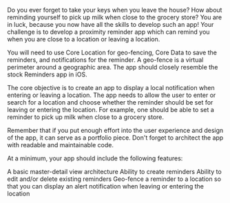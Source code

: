 Do you ever forget to take your keys when you leave the house? How about reminding yourself to pick up milk when close to the grocery store? You are in luck, because you now have all the skills to develop such an app! Your challenge is to develop a proximity reminder app which can remind you when you are close to a location or leaving a location.

You will need to use Core Location for geo-fencing, Core Data to save the reminders, and notifications for the reminder. A geo-fence is a virtual perimeter around a geographic area. The app should closely resemble the stock Reminders app in iOS.

The core objective is to create an app to display a local notification when entering or leaving a location. The app needs to allow the user to enter or search for a location and choose whether the reminder should be set for leaving or entering the location. For example, one should be able to set a reminder to pick up milk when close to a grocery store.

Remember that if you put enough effort into the user experience and design of the app, it can serve as a portfolio piece. Don't forget to architect the app with readable and maintainable code.

At a minimum, your app should include the following features:

A basic master-detail view architecture
Ability to create reminders
Ability to edit and/or delete existing reminders
Geo-fence a reminder to a location so that you can display an alert notification when leaving or entering the location
